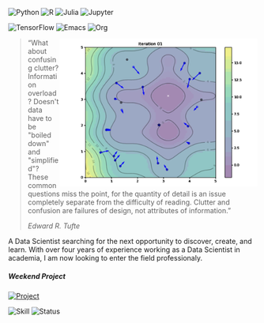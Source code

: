 ![Python](https://img.shields.io/badge/Python-Veteran-3776AB.svg?style=flat-square&logo=python&logoColor=white)
![R](https://img.shields.io/badge/R-Veteran-276DC3.svg?style=flat-square&logo=r&logoColor=white)
![Julia](https://img.shields.io/badge/Julia-Training-9558B2.svg?style=flat-square&logo=julia&logoColor=white)
![Jupyter](https://img.shields.io/badge/Jupyter-Skilled-F37626.svg?style=flat-square&logo=jupyter&logoColor=white)

![TensorFlow](https://img.shields.io/badge/TensorFlow-Certified-FF6F00.svg?style=flat-square&logo=tensorflow&logoColor=white)
![Emacs](https://img.shields.io/badge/Emacs-Daily%20Driver-7F5AB6.svg?style=flat-square&logo=gnuemacs&logoColor=white)
![Org](https://img.shields.io/badge/Org%20Mode-Bliss-77AA99.svg?style=flat-square&logo=org&logoColor=white)

<img src="https://github.com/UmbertoFasci/Dyson_Swarm_Algorithm/blob/main/Background/PSO.gif" width=400 align="right" />

> “What about confusing clutter? Information overload? Doesn't data have to be "boiled down" and "simplified"? These common questions miss the point, for the quantity of detail is an issue completely separate from the difficulty of reading. Clutter and confusion are failures of design, not attributes of information.” 
> 
> _Edward R. Tufte_


A Data Scientist searching for the next opportunity to discover, create, and learn. With over four years of experience working as a Data Scientist in academia, I am now looking to enter the field professionaly.

##### Weekend Project
[![Project](https://img.shields.io/badge/Dyson%20Swarm%20Algorithm-In%20Development-77AA99.svg?style=?style=for-the-badge)][Project]

![Skill](https://img.shields.io/badge/Data%20Scientist-000000.svg?style=flat-square)
![Status](https://img.shields.io/badge/Looking%20For%20Work-000000.svg?style=flat-square)

[Project]: https://github.com/UmbertoFasci/Dyson_Swarm_Algorithm
